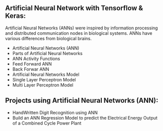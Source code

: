 ## Artificial Neural Network with Tensorflow &amp; Keras:

Artificial Neural Networks (ANNs) were inspired by information processing and distributed communication nodes in biological systems. ANNs have various differences from biological brains.

 - Artificial Neural Networks (ANN)
 - Parts of Artificial Neural Networks
 - ANN Activity Functions
 - Feed Forward ANN
 - Back Forwar ANN
 - Artificial Neural Networks Model
 - Single Layer Perceptron Model
 - Multi  Layer Perceptron Model
 
 ## Projects using Artificial Neural Networks (ANN):
 - HandWritten Digit Recognition using ANN
 - Build an ANN Regression Model to predict the Electrical Energy Output of a Combined Cycle Power Plant
